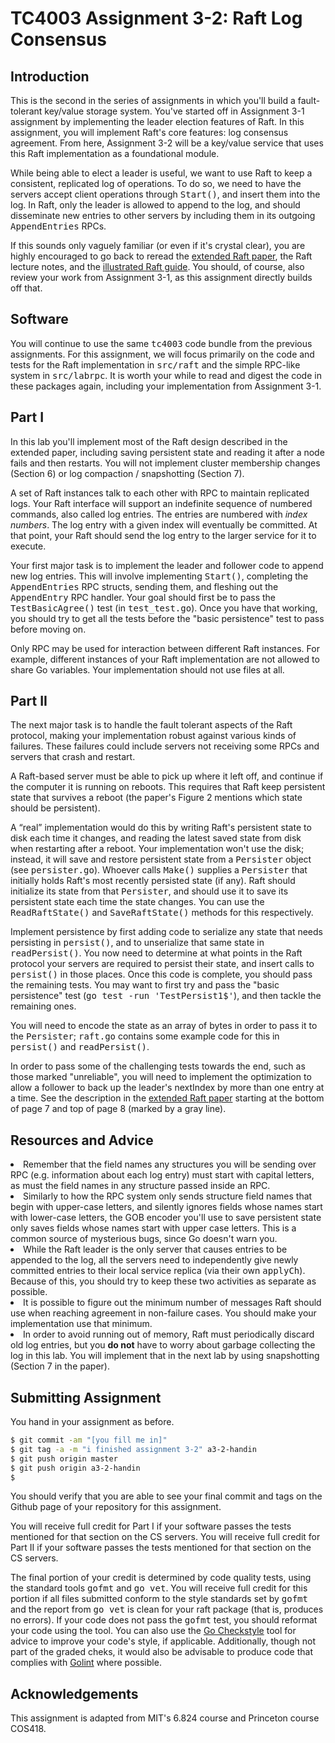 #  TC4003 Assignment 3-2: Raft Log Consensus

<h2>Introduction</h2>

<p>
  This is the second in the series of assignments in which you'll build a
  fault-tolerant key/value storage system. You've started off in Assignment 3-1
  assignment by implementing the leader election features of Raft. In this assignment,
  you will implement Raft's core features: log consensus agreement. From here, Assignment 3-2
  will be a key/value service that uses this Raft implementation as a foundational module.
</p>

<p>
  While being able to elect a leader is useful, we want to use
  Raft to keep a consistent, replicated log of operations. To do
  so, we need to have the servers accept client operations
  through <tt>Start()</tt>, and insert them into the log. In
  Raft, only the leader is allowed to append to the log, and
  should disseminate new entries to other servers by including
  them in its outgoing <tt>AppendEntries</tt> RPCs.
</p>

<p>
  If this sounds only vaguely familiar (or even if it's crystal clear), you are
  highly encouraged to go back to reread the
  <a href="papers/raft.pdf">extended Raft paper</a>,
  the Raft lecture notes, and the
  <a href="http://thesecretlivesofdata.com/raft/">illustrated Raft guide</a>.
  You should, of course, also review your work from Assignment 3-1, as this assignment
  directly builds off that.
</p>

<h2>Software</h2>

<p>
  You will continue to use the same <tt>tc4003</tt> code bundle from the previous assignments.
  For this assignment, we will focus primarily on the code and tests for the Raft implementation in
  <tt>src/raft</tt> and the simple RPC-like system in <tt>src/labrpc</tt>. It is worth your while to
  read and digest the code in these packages again, including your implementation from Assignment 3-1.
</p>

<h2>Part I</h2>

<p>
  In this lab you'll implement most of the Raft design
  described in the extended paper, including saving
  persistent state and reading it after a node fails and
  then restarts. You will not implement cluster
  membership changes (Section 6) or log compaction /
  snapshotting (Section 7).
</p>

<p>
  A set of Raft instances talk to each other with
  RPC to maintain replicated logs. Your Raft interface will
  support an indefinite sequence of numbered commands, also
  called log entries. The entries are numbered with <em>index numbers</em>.
  The log entry with a given index will eventually
  be committed. At that point, your Raft should send the log
  entry to the larger service for it to execute.
</p>

<p>
  Your first major task is to implement the leader and follower code
  to append new log entries.
  This will involve implementing <tt>Start()</tt>, completing the
  <tt>AppendEntries</tt> RPC structs, sending them, and fleshing
  out the <tt>AppendEntry</tt> RPC handler. Your goal should
  first be to pass the <tt>TestBasicAgree()</tt> test (in
  <tt>test_test.go</tt>). Once you have that working, you should
  try to get all the tests before the "basic persistence" test to
  pass before moving on.
</p>

<p class="note">
  Only RPC may be used for interaction between different Raft
  instances. For example, different instances of your Raft
  implementation are not allowed to share Go variables.
  Your implementation should not use files at all.
</p>


<h2>Part II</h2>
<p>
  The next major task is to handle the fault tolerant aspects of the Raft protocol,
  making your implementation robust against various kinds of failures. These failures
  could include servers not receiving some RPCs and servers that crash and restart.
</p>

<p>
  A Raft-based server must be able to pick up where it left off,
  and continue if the computer it is running on reboots. This requires
  that Raft keep persistent state that survives a reboot (the
  paper's Figure 2 mentions which state should be persistent).
</p>

<p>
  A &ldquo;real&rdquo; implementation would do this by writing
  Raft's persistent state to disk each time it changes, and reading the latest saved
  state from
  disk when restarting after a reboot. Your implementation won't use
  the disk; instead, it will save and restore persistent state
  from a <tt>Persister</tt> object (see <tt>persister.go</tt>).
  Whoever calls <tt>Make()</tt> supplies a <tt>Persister</tt>
  that initially holds Raft's most recently persisted state (if
  any). Raft should initialize its state from that
  <tt>Persister</tt>, and should use it to save its persistent
  state each time the state changes. You can use the
  <tt>ReadRaftState()</tt> and <tt>SaveRaftState()</tt> methods
  for this respectively.
</p>

<p class="todo">
  Implement persistence by first adding code to serialize any
  state that needs persisting in <tt>persist()</tt>, and to
  unserialize that same state in <tt>readPersist()</tt>. You now
  need to determine at what points in the Raft protocol your
  servers are required to persist their state, and insert calls
  to <tt>persist()</tt> in those places. Once this code is
  complete, you should pass the remaining tests.  You may want to
  first try and pass the "basic persistence" test (<tt>go test
    -run 'TestPersist1$'</tt>), and then tackle the remaining ones.
</p>

<p class="note">
  You will need to encode the state as an array of bytes in order
  to pass it to the <tt>Persister</tt>; <tt>raft.go</tt> contains
  some example code for this in <tt>persist()</tt> and
  <tt>readPersist()</tt>.
</p>

<p>
  In order to pass some of the challenging tests towards the end, such as
  those marked "unreliable", you will need to implement the optimization to
  allow a follower to back up the leader's nextIndex by more than one entry
  at a time. See the description in the
  <a href="papers/raft.pdf">extended Raft paper</a> starting at
  the bottom of page 7 and top of page 8 (marked by a gray line).
</p>


<h2>Resources and Advice</h2>

<li>
  Remember that the field names any structures you will
  be sending over RPC (e.g. information about each log entry) must start with capital letters, as
  must the field names in any structure passed inside an RPC.
</li>

<li>
  Similarly to how the RPC system only sends structure
  field names that begin with upper-case letters, and
  silently ignores fields whose names start with
  lower-case letters, the GOB encoder you'll use to save
  persistent state only saves fields whose names start
  with upper case letters. This is a common source of
  mysterious bugs, since Go doesn't warn you.
</li>

<li>
  While the Raft leader is the only server that causes
  entries to be appended to the log, all the servers need
  to independently give newly committed entries to their local service
  replica (via their own <tt>applyCh</tt>). Because of this, you
  should try to keep these two activities as separate as
  possible.
</li>

<li>
  It is possible to figure out the minimum number of messages Raft should
  use when reaching agreement in non-failure cases. You should make your
  implementation use that minimum.
</li>


<li>
  In order to avoid running out of memory, Raft must periodically
  discard old log entries, but you <strong>do not</strong> have
  to worry about garbage collecting the log in this lab. You will
  implement that in the next lab by using snapshotting (Section 7
  in the paper).
</li>

## Submitting Assignment

You hand in your assignment as before.

```bash
$ git commit -am "[you fill me in]"
$ git tag -a -m "i finished assignment 3-2" a3-2-handin
$ git push origin master
$ git push origin a3-2-handin
$
```

You should verify that you are able to see your final commit and tags
on the Github page of your repository for this assignment.


<p>
  You will receive full credit for Part I if your software passes the tests mentioned for that section on the CS servers.
  You will receive full credit for Part II if your software passes the tests mentioned for that section on the CS servers.
</p>

<p>
  The final portion of your credit is determined by code quality tests, using the standard tools <tt>gofmt</tt> and <tt>go vet</tt>.
  You will receive full credit for this portion if all files submitted conform to the style standards set by <tt>gofmt</tt> and the report from <tt>go vet</tt> is clean for your raft package (that is, produces no errors).
  If your code does not pass the <tt>gofmt</tt> test, you should reformat your code using the tool. You can also use the <a href="https://github.com/qiniu/checkstyle">Go Checkstyle</a> tool for advice to improve your code's style, if applicable.  Additionally, though not part of the graded cheks, it would also be advisable to produce code that complies with <a href="https://github.com/golang/lint">Golint</a> where possible.
</p>

<h2>Acknowledgements</h2>
<p> This assignment is adapted from MIT's 6.824 course and Princeton course COS418.</p>
